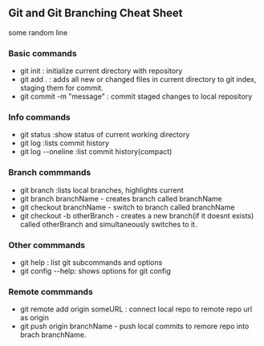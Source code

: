 ## Git and Git Branching Cheat Sheet

some random line

### Basic commands
- git init : initialize current directory with repository
- git add . : adds all new or changed files in current directory to git index, staging them for commit.
- git commit -m "message" : commit staged changes to local repository


### Info commands
- git status :show status of current working directory
- git log :lists commit history
- git log --oneline :list commit history(compact)

### Branch commmands
- git branch :lists local branches, highlights current
- git branch branchName - creates branch called branchName
- git checkout branchName - switch to branch called branchName
- git checkout -b otherBranch - creates a new branch(if it doesnt exists) called otherBranch and simultaneously switches to it.

### Other commmands
- git help : list git subcommands and options
- git config --help: shows options for git config

### Remote commmands
- git remote add origin someURL : connect local repo to remote repo url as origin
- git push origin branchName - push local commits to remore repo into brach branchName. 

